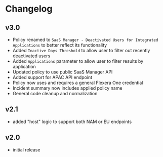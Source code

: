 # Changelog

## v3.0

- Policy renamed to `SaaS Manager - Deactivated Users for Integrated Applications` to better reflect its functionality
- Added `Inactive Days Threshold` to allow user to filter out recently deactivated users
- Added `Applications` parameter to allow user to filter results by application
- Updated policy to use public SaaS Manager API
- Added support for APAC API endpoint
- Policy now uses and requires a general Flexera One credential
- Incident summary now includes applied policy name
- General code cleanup and normalization

## v2.1

- added "host" logic to support both NAM or EU endpoints

## v2.0

- initial release
